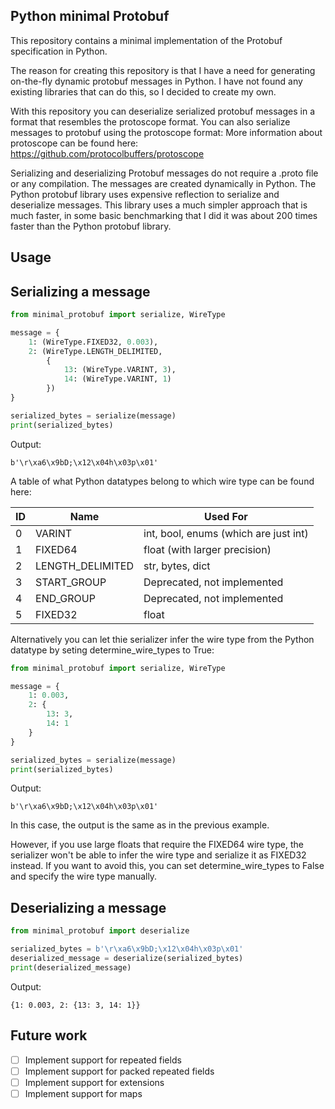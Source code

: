 Python minimal Protobuf
-----

This repository contains a minimal implementation of the Protobuf specification in Python.

The reason for creating this repository is that I have a need for generating on-the-fly dynamic protobuf messages in Python. I have not found any existing libraries that can do this, so I decided to create my own.

With this repository you can deserialize serialized protobuf messages in a format that resembles the protoscope format. You can also serialize messages to protobuf using the protoscope format:
More information about protoscope can be found here: https://github.com/protocolbuffers/protoscope

Serializing and deserializing Protobuf messages do not require a .proto file or any compilation. The messages are created dynamically in Python.
The Python protobuf library uses expensive reflection to serialize and deserialize messages. This library uses a much simpler approach that is much faster,
in some basic benchmarking that I did it was about 200 times faster than the Python protobuf library.

Usage
-----

Serializing a message
-----

```python
from minimal_protobuf import serialize, WireType

message = {
    1: (WireType.FIXED32, 0.003),
    2: (WireType.LENGTH_DELIMITED,
        {
            13: (WireType.VARINT, 3),
            14: (WireType.VARINT, 1)
        })
}

serialized_bytes = serialize(message)
print(serialized_bytes)
```

Output:
```
b'\r\xa6\x9bD;\x12\x04h\x03p\x01'
```

A table of what Python datatypes belong to which wire type can be found here:

| ID   | Name               | Used For                                | 
|------|--------------------|-----------------------------------------|
| 0    | VARINT             | int, bool, enums (which are just int)   |
| 1    | FIXED64            | float (with larger precision)           |
| 2    | LENGTH_DELIMITED   | str, bytes, dict                        |
| 3    | START_GROUP        | Deprecated, not implemented             |
| 4    | END_GROUP          | Deprecated, not implemented             |
| 5    | FIXED32            | float                                   |

Alternatively you can let thie serializer infer the wire type from the Python datatype by seting determine_wire_types to True:

```python
from minimal_protobuf import serialize, WireType

message = {
    1: 0.003,
    2: {
        13: 3,
        14: 1
    }
}

serialized_bytes = serialize(message)
print(serialized_bytes)
```

Output:
```
b'\r\xa6\x9bD;\x12\x04h\x03p\x01'
```

In this case, the output is the same as in the previous example. 

However, if you use large floats that require the FIXED64 wire type, the serializer won't be able to infer the wire type and serialize it as FIXED32 instead. If you want to avoid this, you can set determine_wire_types to False and specify the wire type manually.


Deserializing a message
-----

```python
from minimal_protobuf import deserialize

serialized_bytes = b'\r\xa6\x9bD;\x12\x04h\x03p\x01'
deserialized_message = deserialize(serialized_bytes)
print(deserialized_message)
```

Output:
```
{1: 0.003, 2: {13: 3, 14: 1}}
```

Future work
-----

- [ ] Implement support for repeated fields
- [ ] Implement support for packed repeated fields
- [ ] Implement support for extensions
- [ ] Implement support for maps

